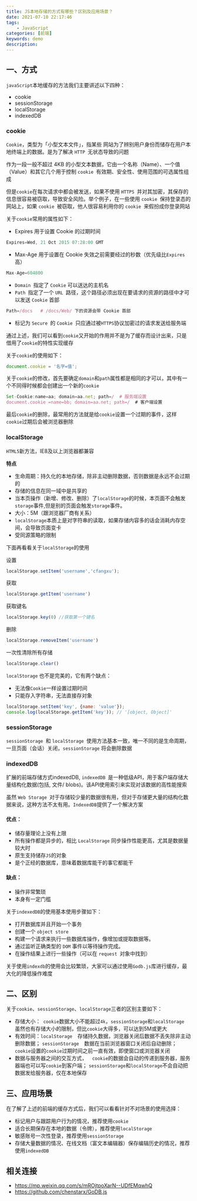 ```yaml
---
title: JS本地存储的方式有哪些？区别及应用场景？
date: 2021-07-10 22:17:46
tags: 
    - JavaScript
categories: [前端]
keywords: demo
description: 
---
```


## 一、方式
`javaScript`本地缓存的方法我们主要讲述以下四种：

* cookie
* sessionStorage
* localStorage
* indexedDB
<!-- more -->

### cookie
`Cookie`，类型为「小型文本文件」，指某些 网站为了辨别用户身份而储存在用户本地终端上的数据。是为了解决 `HTTP `无状态导致的问题

作为一段一般不超过 4KB 的小型文本数据，它由一个名称（Name）、一个值（Value）和其它几个用于控制 `cookie `有效期、安全性、使用范围的可选属性组成

但是`cookie`在每次请求中都会被发送，如果不使用 `HTTPS `并对其加密，其保存的信息很容易被窃取，导致安全风险。举个例子，在一些使用 `cookie `保持登录态的网站上，如果 `cookie `被窃取，他人很容易利用你的 `cookie `来假扮成你登录网站

关于`cookie`常用的属性如下：

* Expires 用于设置 Cookie 的过期时间

```js
Expires=Wed, 21 Oct 2015 07:28:00 GMT
```

* Max-Age 用于设置在 Cookie 失效之前需要经过的秒数（优先级比`Expires`高）

```js
Max-Age=604800
```

* `Domain `指定了 `Cookie` 可以送达的主机名
* `Path `指定了一个 `URL `路径，这个路径必须出现在要请求的资源的路径中才可以发送 `Cookie` 首部

```js
Path=/docs   # /docs/Web/ 下的资源会带 Cookie 首部
```

* 标记为 `Secure `的 `Cookie `只应通过被`HTTPS`协议加密过的请求发送给服务端

通过上述，我们可以看到`cookie`又开始的作用并不是为了缓存而设计出来，只是借用了`cookie`的特性实现缓存

关于`cookie`的使用如下：

```js
document.cookie = '名字=值';
```

关于`cookie`的修改，首先要确定`domain`和`path`属性都是相同的才可以，其中有一个不同得时候都会创建出一个新的`cookie`

```js
Set-Cookie:name=aa; domain=aa.net; path=/  # 服务端设置
document.cookie =name=bb; domain=aa.net; path=/  # 客户端设置
```

最后`cookie`的删除，最常用的方法就是给`cookie`设置一个过期的事件，这样`cookie`过期后会被浏览器删除

### localStorage
`HTML5`新方法，IE8及以上浏览器都兼容

**特点**
* 生命周期：持久化的本地存储，除非主动删除数据，否则数据是永远不会过期的
* 存储的信息在同一域中是共享的
* 当本页操作（新增、修改、删除）了`localStorage`的时候，本页面不会触发`storage`事件,但是别的页面会触发`storage`事件。
* 大小：5M（跟浏览器厂商有关系）
* `localStorage`本质上是对字符串的读取，如果存储内容多的话会消耗内存空间，会导致页面变卡
* 受同源策略的限制

下面再看看关于`localStorage`的使用

设置

```js
localStorage.setItem('username','cfangxu');
```

获取

```js
localStorage.getItem('username')
```

获取键名

```js
localStorage.key(0) //获取第一个键名
```

删除

```js
localStorage.removeItem('username')
```

一次性清除所有存储

```js
localStorage.clear()
```

`localStorage` 也不是完美的，它有两个缺点：

* 无法像`Cookie`一样设置过期时间
* 只能存入字符串，无法直接存对象

```js
localStorage.setItem('key', {name: 'value'});
console.log(localStorage.getItem('key')); // '[object, Object]'
```

### sessionStorage
`sessionStorage `和 `localStorage `使用方法基本一致，唯一不同的是生命周期，一旦页面（会话）关闭，`sessionStorage` 将会删除数据

### indexedDB
扩展的前端存储方式indexedDB, `indexedDB `是一种低级API，用于客户端存储大量结构化数据(包括, 文件/ blobs)。该API使用索引来实现对该数据的高性能搜索

虽然 `Web Storage `对于存储较少量的数据很有用，但对于存储更大量的结构化数据来说，这种方法不太有用。`IndexedDB`提供了一个解决方案

#### 优点：
* 储存量理论上没有上限
* 所有操作都是异步的，相比 `LocalStorage` 同步操作性能更高，尤其是数据量较大时
* 原生支持储存`JS`的对象
* 是个正经的数据库，意味着数据库能干的事它都能干

#### 缺点：
* 操作非常繁琐
* 本身有一定门槛

关于`indexedDB`的使用基本使用步骤如下：

* 打开数据库并且开始一个事务
* 创建一个 `object store`
* 构建一个请求来执行一些数据库操作，像增加或提取数据等。
* 通过监听正确类型的 `DOM` 事件以等待操作完成。
* 在操作结果上进行一些操作（可以在 `request `对象中找到）

关于使用`indexdb`的使用会比较繁琐，大家可以通过使用`Godb.js`库进行缓存，最大化的降低操作难度

## 二、区别
关于`cookie`、`sessionStorage`、`localStorage`三者的区别主要如下：

* 存储大小：` cookie`数据大小不能超过`4k`，`sessionStorage`和`localStorage `虽然也有存储大小的限制，但比`cookie`大得多，可以达到5M或更大
* 有效时间：`localStorage  `存储持久数据，浏览器关闭后数据不丢失除非主动删除数据； `sessionStorage  `数据在当前浏览器窗口关闭后自动删除；`cookie`设置的`cookie`过期时间之前一直有效，即使窗口或浏览器关闭
* 数据与服务器之间的交互方式，`  cookie`的数据会自动的传递到服务器，服务器端也可以写`cookie`到客户端； `sessionStorage`和`localStorage`不会自动把数据发给服务器，仅在本地保存

## 三、应用场景
在了解了上述的前端的缓存方式后，我们可以看看针对不对场景的使用选择：

* 标记用户与跟踪用户行为的情况，推荐使用`cookie`
* 适合长期保存在本地的数据（令牌），推荐使用`localStorage`
* 敏感账号一次性登录，推荐使用`sessionStorage`
* 存储大量数据的情况、在线文档（富文本编辑器）保存编辑历史的情况，推荐使用`indexedDB`

## 相关连接
* https://mp.weixin.qq.com/s/mROjtpoXarN--UDfEMqwhQ
* https://github.com/chenstarx/GoDB.js


